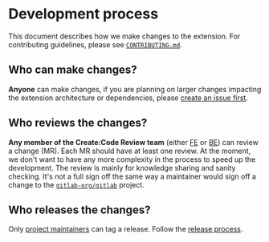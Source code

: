 # Development process

This document describes how we make changes to the extension. For contributing guidelines, please see [`CONTRIBUTING.md`](../../CONTRIBUTING.md).

## Who can make changes?

**Anyone** can make changes, if you are planning on larger changes impacting the extension architecture or dependencies, please [create an issue first](https://gitlab.com/gitlab-org/gitlab-vscode-extension/-/issues/new?issuable_template=Feature%20Proposal).

## Who reviews the changes?

**Any member of the Create:Code Review team** (either [FE](https://about.gitlab.com/handbook/engineering/development/dev/create-code-review-fe/) or [BE](https://about.gitlab.com/handbook/engineering/development/dev/create-code-review-be/)) can review a change (MR). Each MR should have at least one review. At the moment, we don't want to have any more complexity in the process to speed up the development. The review is mainly for knowledge sharing and sanity checking. It's not a full sign off the same way a maintainer would sign off a change to the [`gitlab-org/gitlab`](https://gitlab.com/gitlab-org/gitlab/) project.

## Who releases the changes?

Only [project maintainers](https://gitlab.com/gitlab-org/gitlab-vscode-extension/-/project_members?sort=access_level_desc) can tag a release. Follow the [release process](release-process.md).
